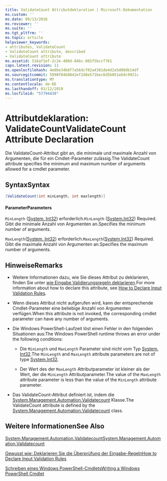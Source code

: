 ```yaml
---
title: ValidateCount Attributdeklaration | Microsoft-Dokumentation
ms.custom: ''
ms.date: 09/13/2016
ms.reviewer: ''
ms.suite: ''
ms.tgt_pltfrm: ''
ms.topic: article
helpviewer_keywords:
- attributes, ValidateCount
- ValidateCount attribute, described
- ValidateCount attribute
ms.assetid: 516af1ef-2c2e-408d-84bc-865f5bccf761
caps.latest.revision: 11
ms.openlocfilehash: 4e0be34b6f7a56dcf02a4381de4d2a5d08db14df
ms.sourcegitcommit: 5990f04b8042ef2d8e571bec6d5b051e64c9921c
ms.translationtype: MT
ms.contentlocale: de-DE
ms.lasthandoff: 03/12/2019
ms.locfileid: "57794438"
---
```

# <a name="validatecount-attribute-declaration"></a><span data-ttu-id="1fb64-102">Attributdeklaration: ValidateCount</span><span class="sxs-lookup"><span data-stu-id="1fb64-102">ValidateCount Attribute Declaration</span></span>

<span data-ttu-id="1fb64-103">Die ValidateCount-Attribut gibt an, die minimale und maximale Anzahl von Argumenten, die für ein Cmdlet-Parameter zulässig.</span><span class="sxs-lookup"><span data-stu-id="1fb64-103">The ValidateCount attribute specifies the minimum and maximum number of arguments allowed for a cmdlet parameter.</span></span>

## <a name="syntax"></a><span data-ttu-id="1fb64-104">Syntax</span><span class="sxs-lookup"><span data-stu-id="1fb64-104">Syntax</span></span>

```csharp
[ValidateCount(int minLength, int maxlength)]
```

#### <a name="parameters"></a><span data-ttu-id="1fb64-105">Parameter</span><span class="sxs-lookup"><span data-stu-id="1fb64-105">Parameters</span></span>

<span data-ttu-id="1fb64-106">`MinLength` ([System. Int32](/dotnet/api/System.Int32)) erforderlich.</span><span class="sxs-lookup"><span data-stu-id="1fb64-106">`MinLength` ([System.Int32](/dotnet/api/System.Int32)) Required.</span></span> <span data-ttu-id="1fb64-107">Gibt die minimale Anzahl von Argumenten an.</span><span class="sxs-lookup"><span data-stu-id="1fb64-107">Specifies the minimum number of arguments.</span></span>

<span data-ttu-id="1fb64-108">`MaxLength`([System. Int32](/dotnet/api/System.Int32)) erforderlich.</span><span class="sxs-lookup"><span data-stu-id="1fb64-108">`MaxLength`([System.Int32](/dotnet/api/System.Int32)) Required.</span></span> <span data-ttu-id="1fb64-109">Gibt die maximale Anzahl von Argumenten an.</span><span class="sxs-lookup"><span data-stu-id="1fb64-109">Specifies the maximum number of arguments.</span></span>

## <a name="remarks"></a><span data-ttu-id="1fb64-110">Hinweise</span><span class="sxs-lookup"><span data-stu-id="1fb64-110">Remarks</span></span>

- <span data-ttu-id="1fb64-111">Weitere Informationen dazu, wie Sie dieses Attribut zu deklarieren, finden Sie unter [wie Eingabe Validierungsregeln deklarieren](http://msdn.microsoft.com/en-us/544c2100-62ba-4be4-b2a2-cc0d4e4fc45b).</span><span class="sxs-lookup"><span data-stu-id="1fb64-111">For more information about how to declare this attribute, see [How to Declare Input Validation Rules](http://msdn.microsoft.com/en-us/544c2100-62ba-4be4-b2a2-cc0d4e4fc45b).</span></span>

- <span data-ttu-id="1fb64-112">Wenn dieses Attribut nicht aufgerufen wird, kann der entsprechende Cmdlet-Parameter eine beliebige Anzahl von Argumenten verfügen.</span><span class="sxs-lookup"><span data-stu-id="1fb64-112">When this attribute is not invoked, the corresponding cmdlet parameter can have any number of arguments.</span></span>

- <span data-ttu-id="1fb64-113">Die Windows PowerShell-Laufzeit löst einen Fehler in den folgenden Situationen aus:</span><span class="sxs-lookup"><span data-stu-id="1fb64-113">The Windows PowerShell runtime throws an error under the following conditions:</span></span>

    - <span data-ttu-id="1fb64-114">Die `MinLength` und `MaxLength` Parameter sind nicht vom Typ [System. Int32](/dotnet/api/System.Int32).</span><span class="sxs-lookup"><span data-stu-id="1fb64-114">The `MinLength` and `MaxLength` attribute parameters are not of type [System.Int32](/dotnet/api/System.Int32).</span></span>

    - <span data-ttu-id="1fb64-115">Der Wert des der `MaxLength` Attributparameter ist kleiner als der Wert, der die `MinLength` Attributparameter.</span><span class="sxs-lookup"><span data-stu-id="1fb64-115">The value of the `MaxLength` attribute parameter is less than the value of the `MinLength` attribute parameter.</span></span>

- <span data-ttu-id="1fb64-116">Das ValidateCount-Attribut definiert ist, indem die [System.Management.Automation.Validatecount](/dotnet/api/System.Management.Automation.ValidateCount) Klasse.</span><span class="sxs-lookup"><span data-stu-id="1fb64-116">The ValidateCount attribute is defined by the [System.Management.Automation.Validatecount](/dotnet/api/System.Management.Automation.ValidateCount) class.</span></span>

## <a name="see-also"></a><span data-ttu-id="1fb64-117">Weitere Informationen</span><span class="sxs-lookup"><span data-stu-id="1fb64-117">See Also</span></span>

[<span data-ttu-id="1fb64-118">System.Management.Automation.Validatecount</span><span class="sxs-lookup"><span data-stu-id="1fb64-118">System.Management.Automation.Validatecount</span></span>](/dotnet/api/System.Management.Automation.ValidateCount)

[<span data-ttu-id="1fb64-119">Gewusst wie: Deklarieren Sie die Überprüfung der Eingabe-Regeln</span><span class="sxs-lookup"><span data-stu-id="1fb64-119">How to Declare Input Validation Rules</span></span>](http://msdn.microsoft.com/en-us/544c2100-62ba-4be4-b2a2-cc0d4e4fc45b)

[<span data-ttu-id="1fb64-120">Schreiben eines Windows PowerShell-Cmdlets</span><span class="sxs-lookup"><span data-stu-id="1fb64-120">Writing a Windows PowerShell Cmdlet</span></span>](./writing-a-windows-powershell-cmdlet.md)
